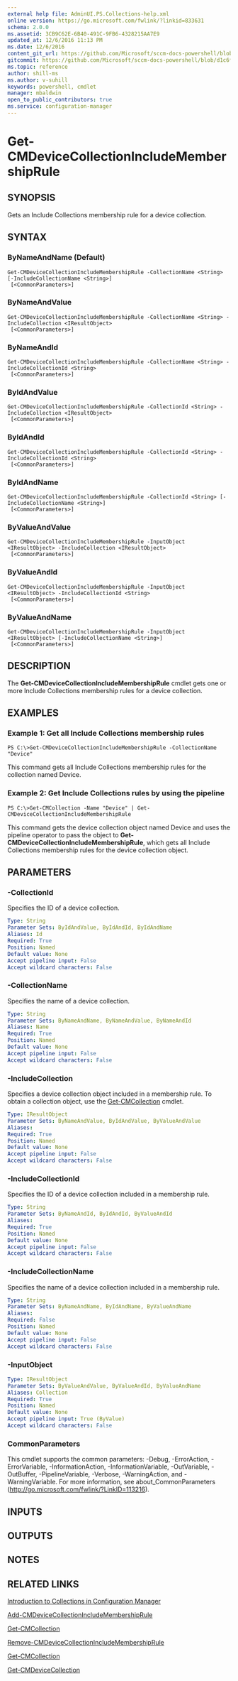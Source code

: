 ```yaml
---
external help file: AdminUI.PS.Collections-help.xml
online version: https://go.microsoft.com/fwlink/?linkid=833631
schema: 2.0.0
ms.assetid: 3CB9C62E-6B40-491C-9FB6-4328215AA7E9
updated_at: 12/6/2016 11:13 PM
ms.date: 12/6/2016
content_git_url: https://github.com/Microsoft/sccm-docs-powershell/blob/live/sccm-cmdlets/ConfigurationManager/vlatest/Get-CMDeviceCollectionIncludeMembershipRule.md
gitcommit: https://github.com/Microsoft/sccm-docs-powershell/blob/d1c6f0eeb340f832b2254d78bbd1bc9245dc24fc/sccm-cmdlets/ConfigurationManager/vlatest/Get-CMDeviceCollectionIncludeMembershipRule.md
ms.topic: reference
author: shill-ms
ms.author: v-suhill
keywords: powershell, cmdlet
manager: mbaldwin
open_to_public_contributors: true
ms.service: configuration-manager
---
```


# Get-CMDeviceCollectionIncludeMembershipRule

## SYNOPSIS
Gets an Include Collections membership rule for a device collection.

## SYNTAX

### ByNameAndName (Default)
```
Get-CMDeviceCollectionIncludeMembershipRule -CollectionName <String> [-IncludeCollectionName <String>]
 [<CommonParameters>]
```

### ByNameAndValue
```
Get-CMDeviceCollectionIncludeMembershipRule -CollectionName <String> -IncludeCollection <IResultObject>
 [<CommonParameters>]
```

### ByNameAndId
```
Get-CMDeviceCollectionIncludeMembershipRule -CollectionName <String> -IncludeCollectionId <String>
 [<CommonParameters>]
```

### ByIdAndValue
```
Get-CMDeviceCollectionIncludeMembershipRule -CollectionId <String> -IncludeCollection <IResultObject>
 [<CommonParameters>]
```

### ByIdAndId
```
Get-CMDeviceCollectionIncludeMembershipRule -CollectionId <String> -IncludeCollectionId <String>
 [<CommonParameters>]
```

### ByIdAndName
```
Get-CMDeviceCollectionIncludeMembershipRule -CollectionId <String> [-IncludeCollectionName <String>]
 [<CommonParameters>]
```

### ByValueAndValue
```
Get-CMDeviceCollectionIncludeMembershipRule -InputObject <IResultObject> -IncludeCollection <IResultObject>
 [<CommonParameters>]
```

### ByValueAndId
```
Get-CMDeviceCollectionIncludeMembershipRule -InputObject <IResultObject> -IncludeCollectionId <String>
 [<CommonParameters>]
```

### ByValueAndName
```
Get-CMDeviceCollectionIncludeMembershipRule -InputObject <IResultObject> [-IncludeCollectionName <String>]
 [<CommonParameters>]
```

## DESCRIPTION
The **Get-CMDeviceCollectionIncludeMembershipRule** cmdlet gets one or more Include Collections membership rules for a device collection.

## EXAMPLES

### Example 1: Get all Include Collections membership rules
```
PS C:\>Get-CMDeviceCollectionIncludeMembershipRule -CollectionName "Device"
```

This command gets all Include Collections membership rules for the collection named Device.

### Example 2: Get Include Collections rules by using the pipeline
```
PS C:\>Get-CMCollection -Name "Device" | Get-CMDeviceCollectionIncludeMembershipRule
```

This command gets the device collection object named Device and uses the pipeline operator to pass the object to **Get-CMDeviceCollectionIncludeMembershipRule**, which gets all Include Collections membership rules for the device collection object.

## PARAMETERS

### -CollectionId
Specifies the ID of a device collection.

```yaml
Type: String
Parameter Sets: ByIdAndValue, ByIdAndId, ByIdAndName
Aliases: Id
Required: True
Position: Named
Default value: None
Accept pipeline input: False
Accept wildcard characters: False
```

### -CollectionName
Specifies the name of a device collection.

```yaml
Type: String
Parameter Sets: ByNameAndName, ByNameAndValue, ByNameAndId
Aliases: Name
Required: True
Position: Named
Default value: None
Accept pipeline input: False
Accept wildcard characters: False
```

### -IncludeCollection
Specifies a device collection object included in a membership rule.
To obtain a collection object, use the [Get-CMCollection](./Get-CMCollection.md) cmdlet.

```yaml
Type: IResultObject
Parameter Sets: ByNameAndValue, ByIdAndValue, ByValueAndValue
Aliases: 
Required: True
Position: Named
Default value: None
Accept pipeline input: False
Accept wildcard characters: False
```

### -IncludeCollectionId
Specifies the ID of a device collection included in a membership rule.

```yaml
Type: String
Parameter Sets: ByNameAndId, ByIdAndId, ByValueAndId
Aliases: 
Required: True
Position: Named
Default value: None
Accept pipeline input: False
Accept wildcard characters: False
```

### -IncludeCollectionName
Specifies the name of a device collection included in a membership rule.

```yaml
Type: String
Parameter Sets: ByNameAndName, ByIdAndName, ByValueAndName
Aliases: 
Required: False
Position: Named
Default value: None
Accept pipeline input: False
Accept wildcard characters: False
```

### -InputObject


```yaml
Type: IResultObject
Parameter Sets: ByValueAndValue, ByValueAndId, ByValueAndName
Aliases: Collection
Required: True
Position: Named
Default value: None
Accept pipeline input: True (ByValue)
Accept wildcard characters: False
```

### CommonParameters
This cmdlet supports the common parameters: -Debug, -ErrorAction, -ErrorVariable, -InformationAction, -InformationVariable, -OutVariable, -OutBuffer, -PipelineVariable, -Verbose, -WarningAction, and -WarningVariable. For more information, see about_CommonParameters (http://go.microsoft.com/fwlink/?LinkID=113216).

## INPUTS

## OUTPUTS

## NOTES

## RELATED LINKS

[Introduction to Collections in Configuration Manager](http://go.microsoft.com/fwlink/p/?LinkID=259433)

[Add-CMDeviceCollectionIncludeMembershipRule](xref:ConfigurationManager/vlatest/Add-CMDeviceCollectionIncludeMembershipRule.md)

[Get-CMCollection](xref:ConfigurationManager/vlatest/Get-CMCollection.md)

[Remove-CMDeviceCollectionIncludeMembershipRule](xref:ConfigurationManager/vlatest/Remove-CMDeviceCollectionIncludeMembershipRule.md)

[Get-CMCollection](xref:ConfigurationManager/vlatest/Get-CMCollection.md)

[Get-CMDeviceCollection](xref:ConfigurationManager/vlatest/Get-CMDeviceCollection.md)


